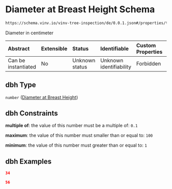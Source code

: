 # Diameter at Breast Height Schema

```txt
https://schema.vinv.io/vinv-tree-inspection/de/0.0.1.json#/properties/tree/properties/dbh
```

Diameter in centimeter

| Abstract            | Extensible | Status         | Identifiable            | Custom Properties | Additional Properties | Access Restrictions | Defined In                                                                                                                 |
| :------------------ | :--------- | :------------- | :---------------------- | :---------------- | :-------------------- | :------------------ | :------------------------------------------------------------------------------------------------------------------------- |
| Can be instantiated | No         | Unknown status | Unknown identifiability | Forbidden         | Allowed               | none                | [dereferenced.doc.json\*](../../../../../../vinv-schemas/vinv-tree/out/0.0.1/dereferenced.doc.json "open original schema") |

## dbh Type

`number` ([Diameter at Breast Height](dereferenced-properties-baum-daten-properties-diameter-at-breast-height.md))

## dbh Constraints

**multiple of**: the value of this number must be a multiple of: `0.1`

**maximum**: the value of this number must smaller than or equal to: `100`

**minimum**: the value of this number must greater than or equal to: `1`

## dbh Examples

```json
34
```

```json
56
```
